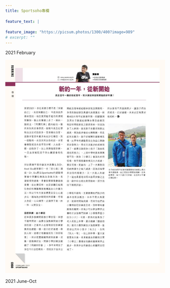 ```yaml
---
title: Sportsoho專欄

feature_text: |

feature_image: "https://picsum.photos/1300/400?image=989"
# excerpt: ""
---
```

2021 February

![](/images/2021_2.jpeg)

2021 June-Oct

